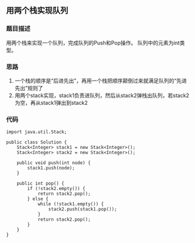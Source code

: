 ## 用两个栈实现队列

### 题目描述
用两个栈来实现一个队列，完成队列的Push和Pop操作。 队列中的元素为int类型。

### 思路
1. 一个栈的顺序是“后进先出”，再用一个栈把顺序颠倒过来就满足队列的“先进先出”规则了
2. 用两个stack实现，stack1负责进队列，然后从stack2弹栈出队列，若stack2为空，再从stack1弹出到stack2

### 代码
    import java.util.Stack;

    public class Solution {
        Stack<Integer> stack1 = new Stack<Integer>();
        Stack<Integer> stack2 = new Stack<Integer>();
        
        public void push(int node) {
            stack1.push(node);
        }
    
        public int pop() {
            if (!stack2.empty()) {
                return stack2.pop();
            } else {
                while (!stack1.empty()) {
                    stack2.push(stack1.pop());
                }
                return stack2.pop();
            }
        }
    }
